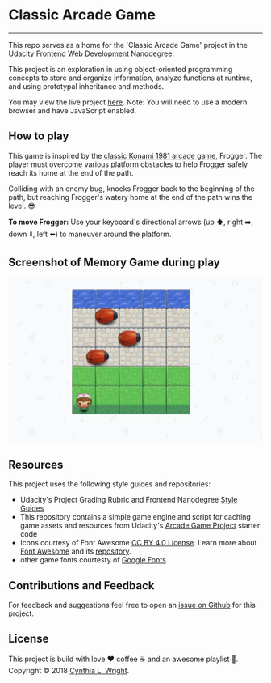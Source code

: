 
# Classic Arcade Game
--------

This repo serves as a home for the 'Classic Arcade Game' project in the Udacity [Frontend Web Development](https://www.udacity.com/course/front-end-web-developer-nanodegree--nd001) Nanodegree.

This project is an exploration in using object-oriented programming concepts to store and organize information, analyze functions at runtime, and using prototypal inheritance and methods.

You may view the live project [here](https://cynsdaemon.github.io/classic-arcade-game/). Note: You will need to use a modern browser and have JavaScript enabled.

How to play
--------
This game is inspired by the [classic Konami 1981 arcade game](https://en.wikipedia.org/wiki/Frogger), Frogger. The player must overcome various platform obstacles to help Frogger safely reach its home at the end of the path.

Colliding with an enemy bug, knocks Frogger back to the beginning of the path, but reaching Frogger's watery home at the end of the path wins the level. :sunglasses:

**To move Frogger:** Use your keyboard's directional arrows (up :arrow_up:, right :arrow_right:, down :arrow_down:, left :arrow_left:) to maneuver around the platform.

Screenshot of Memory Game during play
--------

![](images/screenshot-classic-arcade-game-play.png)

Resources
--------

This project uses the following style guides and repositories:

- Udacity's Project Grading Rubric and Frontend Nanodegree [Style Guides](https://github.com/udacity/frontend-nanodegree-styleguide)
- This repository contains a simple game engine and script for caching game assets and resources from Udacity's [Arcade Game Project](https://github.com/udacity/frontend-nanodegree-arcade-game) starter code
- Icons courtesy of Font Awesome [CC BY 4.0 License](https://fontawesome.com/license). Learn more about [Font Awesome](https://fontawesome.com/) and its [repository](https://github.com/FortAwesome/Font-Awesome).
- other game fonts courtesty of [Google Fonts](https://fonts.google.com/)

Contributions and Feedback
--------

For feedback and suggestions feel free to open an [issue on Github](https://github.com/cynsdaemon/classic-arcade-game/issues) for this project.


License
--------

This project is build with love :heart: coffee :coffee: and an awesome playlist :musical_note:. Copyright &copy; 2018 [Cynthia L. Wright](https://www.cynthialanel.com).

